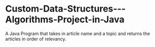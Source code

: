 # Custom-Data-Structures---Algorithms-Project-in-Java
A Java Program that takes in article name and a topic and returns the articles in order of relevancy.
